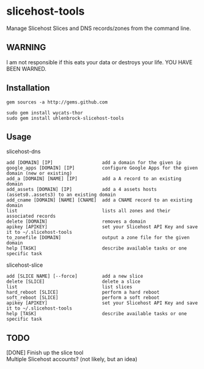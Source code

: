 # slicehost-tools

Manage Slicehost Slices and DNS records/zones from the command line. 

## WARNING

I am not responsible if this eats your data or destroys your life. YOU HAVE BEEN WARNED.

## Installation

	gem sources -a http://gems.github.com
	
	sudo gem install wycats-thor
	sudo gem install uhlenbrock-slicehost-tools

## Usage

slicehost-dns

    add [DOMAIN] [IP]                  add a domain for the given ip
    google_apps [DOMAIN] [IP]          configure Google Apps for the given domain (new or existing)
    add_a [DOMAIN] [NAME] [IP]         add a A record to an existing domain
    add_assets [DOMAIN] [IP]           add a 4 assets hosts (assets0..assets3) to an existing domain
    add_cname [DOMAIN] [NAME] [CNAME]  add a CNAME record to an existing domain
    list                               lists all zones and their associated records
    delete [DOMAIN]                    removes a domain
    apikey [APIKEY]                    set your Slicehost API Key and save it to ~/.slicehost-tools
	to_zonefile [DOMAIN]			   output a zone file for the given domain
    help [TASK]                        describe available tasks or one specific task

slicehost-slice

    add [SLICE NAME] [--force]         add a new slice
    delete [SLICE]                     delete a slice
    list                               list slices
    hard_reboot [SLICE]                perform a hard reboot
    soft_reboot [SLICE]                perform a soft reboot
    apikey [APIKEY]                    set your Slicehost API Key and save it to ~/.slicehost-tools
    help [TASK]                        describe available tasks or one specific task

## TODO

[DONE] Finish up the slice tool  
Multiple Slicehost accounts? (not likely, but an idea)         